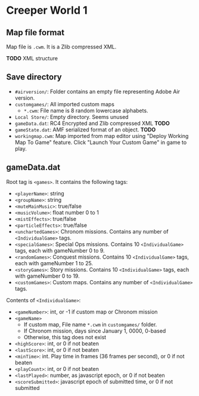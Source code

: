 # Creeper World 1

## Map file format
Map file is `.cwm`. It is a Zlib compressed XML.

**TODO** XML structure

## Save directory
- `#airversion/`: Folder contains an empty file representing Adobe Air version.
- `customgames/`: All imported custom maps
  - `*.cwm`: File name is 8 random lowercase alphabets.
- `Local Store/`: Empty directory. Seems unused
- `gameData.dat`: RC4 Encrypted and Zlib compressed XML **TODO**
- `gameState.dat`: AMF serialized format of an object. **TODO**
- `workingmap.cwm`: Map imported from map editor using "Deploy Working Map To Game" feature. Click "Launch Your Custom Game" in game to play.

## gameData.dat

Root tag is `<games>`. It contains the following tags:
* `<playerName>`: string
* `<groupName>`: string
* `<muteMainMusic>`: true/false
* `<musicVolume>`: float number 0 to 1
* `<mistEffects>`: true/false
* `<particleEffects>`: true/false
* `<unchartedGames>`: Chronom missions. Contains any number of `<IndividualGame>` tags.
* `<specialGames>`: Special Ops missions. Contains 10 `<IndividualGame>` tags, each with gameNumber 0 to 9.
* `<randomGames>`: Conquest missions. Contains 10 `<IndividualGame>` tags, each with gameNumber 1 to 25.
* `<storyGames>`: Story missions. Contains 10 `<IndividualGame>` tags, each with gameNumber 0 to 19.
* `<customGames>`: Custom maps. Contains any number of `<IndividualGame>` tags.

Contents of `<IndividualGame>`:
* `<gameNumber>`: int, or -1 if custom map or Chronom mission
* `<gameName>`
    - If custom map, File name `*.cwm` in `customgames/` folder.
    - If Chronom mission, days since January 1, 0000, 0-based
    - Otherwise, this tag does not exist
* `<highScore>`: int, or 0 if not beaten
* `<lastScore>`: int, or 0 if not beaten
* `<minTime>`: int. Play time in frames (36 frames per second), or 0 if not beaten
* `<playCount>`: int, or 0 if not beaten
* `<lastPlayed>`: number, as javascript epoch, or 0 if not beaten
* `<scoreSubmitted>`: javascript epoch of submitted time, or 0 if not submitted
